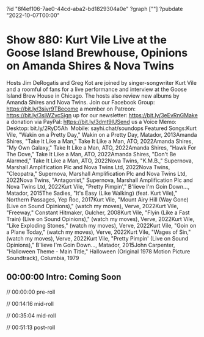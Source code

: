 ?id "8f4ef106-7ae0-44cd-aba2-bd1829304a0e"
?graph [""]
?pubdate "2022-10-07T00:00"

# Show 880: Kurt Vile Live at the Goose Island Brewhouse, Opinions on Amanda Shires & Nova Twins

Hosts Jim DeRogatis and Greg Kot are joined by singer-songwriter Kurt Vile and a roomful of fans for a live performance and interview at the Goose Island Brew House in Chicago. The hosts also review new albums by Amanda Shires and Nova Twins. Join our Facebook Group: https://bit.ly/3sivr9TBecome a member on Patreon: https://bit.ly/3slWZvcSign up for our newsletter: https://bit.ly/3eEvRnGMake a donation via PayPal: https://bit.ly/3dmt9lUSend us a Voice Memo: Desktop: bit.ly/2RyD5Ah  Mobile: sayhi.chat/soundops Featured Songs:Kurt Vile, "Wakin on a Pretty Day," Wakin on a Pretty Day, Matador, 2013Amanda Shires, "Take It Like a Man," Take It Like a Man, ATO, 2022Amanda Shires, "My Own Galaxy," Take It Like a Man, ATO, 2022Amanda Shires, "Hawk For The Dove," Take It Like a Man, ATO, 2022Amanda Shires, "Don't Be Alarmed," Take It Like a Man, ATO, 2022Nova Twins, "K.M.B.," Supernova, Marshall Amplification Plc and Nova Twins Ltd, 2022Nova Twins, "Cleopatra," Supernova, Marshall Amplification Plc and Nova Twins Ltd, 2022Nova Twins, "Antagonist," Supernova, Marshall Amplification Plc and Nova Twins Ltd, 2022Kurt Vile, "Pretty Pimpin'," B'lieve I'm Goin Down..., Matador, 2015The Sadies, "It's Easy (Like Walking) (feat. Kurt Vile)," Northern Passages, Yep Roc, 2017Kurt Vile, "Mount Airy Hill (Way Gone) (Live on Sound Opinions)," (watch my moves), Verve, 2022Kurt Vile, "Freeway," Constant Hitmaker, Gulcher, 2008Kurt Vile, "Flyin (Like a Fast Train) (Live on Sound Opinions)," (watch my moves), Verve, 2022Kurt Vile, "Like Exploding Stones," (watch my moves), Verve, 2022Kurt Vile, "Goin on a Plane Today," (watch my moves), Verve, 2022Kurt Vile, "Wages of Sin," (watch my moves), Verve, 2022Kurt Vile, "Pretty Pimpin' (Live on Sound Opinions)," B'lieve I'm Goin Down..., Matador, 2015John Carpenter, "Halloween Theme - Main Title," Halloween (Original 1978 Motion Picture Soundtrack), Columbia, 1979

## 00:00:00 Intro: Coming Soon

// 00:00:00 pre-roll

// 00:14:16 mid-roll

// 00:35:04 mid-roll

// 00:51:13 post-roll
